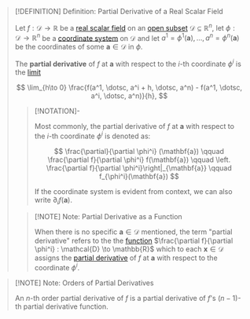 >[!DEFINITION] Definition: Partial Derivative of a Real Scalar Field
>
>Let $f: \mathcal{D} \to \mathbb{R}$ be a [real scalar field](../Real%20Scalar%20Field.md) on an [open subset](../../../The%20Topology%20of%20Euclidean%20Space.md) $\mathcal{D} \subseteq \mathbb{R}^n$, let $\phi: \mathcal{D} \to \mathbb{R}^n$ be a [coordinate system](../../../../../Geometry/Manifolds/Coordinate%20Systems/index.md) on $\mathcal{D}$ and let $a^1 = \phi^1(\mathbf{a}), \dotsc, a^n = \phi^n(\mathbf{a})$ be the coordinates of some $\mathbf{a} \in \mathcal{D}$ in $\phi$.
>
>The **partial derivative** of $f$ at $\mathbf{a}$ with respect to the $i$-th coordinate $\phi^i$ is the [limit](../../../Real%20Functions/Limits/index.md)
>
>$$
>\lim_{h\to 0} \frac{f(a^1, \dotsc, a^i + h, \dotsc, a^n) - f(a^1, \dotsc, a^i, \dotsc, a^n)}{h},
>$$
>
>>[!NOTATION]-
>>
>>Most commonly, the partial derivative of $f$ at $\mathbf{a}$ with respect to the $i$-th coordinate $\phi^i$ is denoted as:
>>
>>$$
>>\frac{\partial}{\partial \phi^i} (\mathbf{a}) \qquad  \frac{\partial f}{\partial \phi^i} f(\mathbf{a}) \qquad \left. \frac{\partial f}{\partial \phi^i}\right|_{\mathbf{a}} \qquad f_{\phi^i}(\mathbf{a})
>>$$
>>
>>If the coordinate system is evident from context, we can also write $\partial_i f(\mathbf{a})$.
>>
>
>>[!NOTE] Note: Partial Derivative as a Function
>>
>>When there is no specific $\mathbf{a} \in \mathcal{D}$ mentioned, the term "partial derivative" refers to the the [function](../Real%20Scalar%20Field.md) $\frac{\partial f}{\partial \phi^i} : \mathcal{D} \to \mathbb{R}$ which to each $\mathbf{x} \in \mathcal{D}$ assigns the [partial derivative](Partial%20Derivatives%20of%20Real%20Scalar%20Fields.md) of $f$ at $\mathbf{a}$ with respect to the coordinate $\phi^i$.
>>
>

>[!NOTE] Note: Orders of Partial Derivatives
>
>An $n$-th order partial derivative of $f$ is a partial derivative of $f$'s $(n-1)$-th partial derivative function.
>



